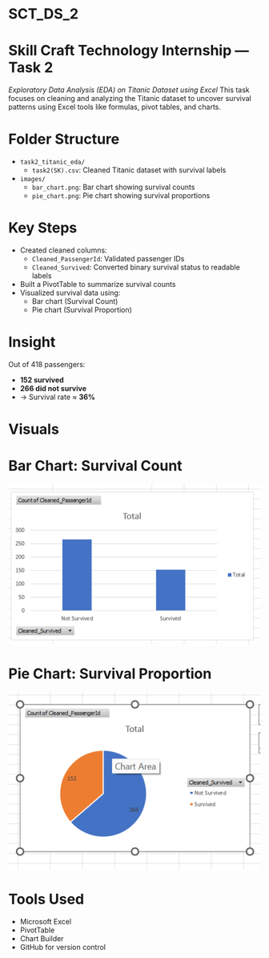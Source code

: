 # SCT_DS_2
# Skill Craft Technology Internship — Task 2
*Exploratory Data Analysis (EDA) on Titanic Dataset using Excel*
This task focuses on cleaning and analyzing the Titanic dataset to uncover survival patterns using Excel tools like formulas, pivot tables, and charts.
# Folder Structure
- `task2_titanic_eda/`
  - `task2(SK).csv`: Cleaned Titanic dataset with survival labels
- `images/`
  - `bar_chart.png`: Bar chart showing survival counts
  - `pie_chart.png`: Pie chart showing survival proportions
 # Key Steps
- Created cleaned columns:
  - `Cleaned_PassengerId`: Validated passenger IDs
  - `Cleaned_Survived`: Converted binary survival status to readable labels
- Built a PivotTable to summarize survival counts
- Visualized survival data using:
  - Bar chart (Survival Count)
  - Pie chart (Survival Proportion)
# Insight
Out of 418 passengers:
- **152 survived**
- **266 did not survive**
- → Survival rate ≈ **36%**
# Visuals
# Bar Chart: Survival Count  
![Bar Chart](images/bar_chart.png)
# Pie Chart: Survival Proportion  
![Pie Chart](images/pie_chart.png)
#  Tools Used
- Microsoft Excel
- PivotTable
- Chart Builder
- GitHub for version control
